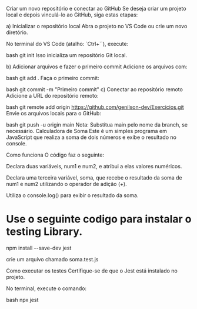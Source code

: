 Criar um novo repositório e conectar ao GitHub
Se deseja criar um projeto local e depois vinculá-lo ao GitHub, siga estas etapas:

a) Inicializar o repositório local
Abra o projeto no VS Code ou crie um novo diretório.

No terminal do VS Code (atalho: `Ctrl+``), execute:

bash
git init
Isso inicializa um repositório Git local.

b) Adicionar arquivos e fazer o primeiro commit
Adicione os arquivos com:

bash
git add .
Faça o primeiro commit:

bash
git commit -m "Primeiro commit"
c) Conectar ao repositório remoto
Adicione a URL do repositório remoto:

bash
git remote add origin https://github.com/genilson-dev/Exercicios.git
Envie os arquivos locais para o GitHub:

bash
git push -u origin main
Nota: Substitua main pelo nome da branch, se necessário.
Calculadora de Soma
Este é um simples programa em JavaScript que realiza a soma de dois números e exibe o resultado no console.

Como funciona
O código faz o seguinte:

Declara duas variáveis, num1 e num2, e atribui a elas valores numéricos.

Declara uma terceira variável, soma, que recebe o resultado da soma de num1 e num2 utilizando o operador de adição (+).

Utiliza o console.log() para exibir o resultado da soma.

# Use o seguinte codigo para instalar o testing Library.
npm install --save-dev jest

crie um arquivo chamado soma.test.js

Como executar os testes
Certifique-se de que o Jest está instalado no projeto.

No terminal, execute o comando:

bash
npx jest

